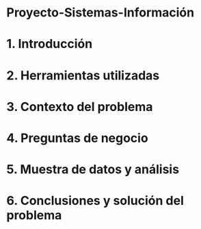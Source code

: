 # Proyecto-Sistemas-Información

# 1. Introducción
# 2. Herramientas utilizadas
# 3. Contexto del problema
# 4. Preguntas de negocio
# 5. Muestra de datos y análisis
# 6. Conclusiones y solución del problema
